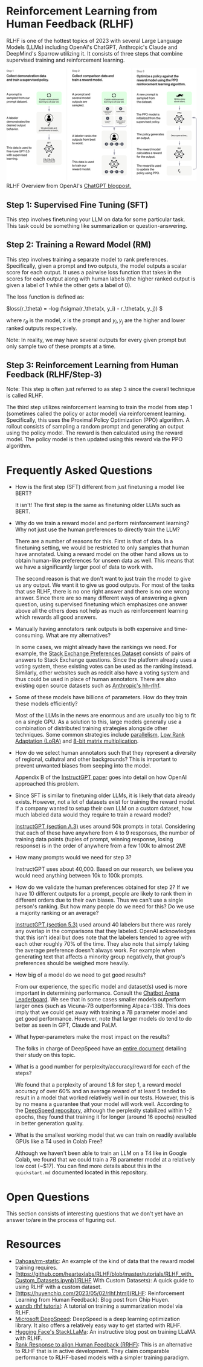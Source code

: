 # Reinforcement Learning from Human Feedback (RLHF)

RLHF is one of the hottest topics of 2023 with several Large Language Models (LLMs) including OpenAI's ChatGPT, Anthropic's Claude and DeepMind's Sparrow utilizing it. It consists of three steps that combine supervised training and reinforcement learning. 

![RLHF Overview diagram from OpenAI's ChatGPT blogpost](images/ChatGPT_Diagram.svg "RLHF Overview")
RLHF Overview from OpenAI's [ChatGPT blogpost.](https://openai.com/blog/chatgpt)

## Step 1: Supervised Fine Tuning (SFT)

This step involves finetuning your LLM on data for some particular task. This task could be something like summarization or question-answering. 

## Step 2: Training a Reward Model (RM)

This step involves training a separate model to rank preferences. Specifically, given a prompt and two outputs, the model outputs a scalar score for each output. It uses a pairwise loss function that takes in the scores for each output along with human labels (the higher ranked output is given a label of 1 while the other gets a label of 0). 

The loss function is defined as: 

$loss(r_\theta) = -log (\sigma(r_\theta(x, y_i) - r_\theta(x, y_j)) $

where $r_\theta$ is the model, $x$ is the prompt and $y_i, y_j$ are the higher and lower ranked outputs respectively. 

Note: In reality, we may have several outputs for every given prompt but only sample two of these prompts at a time.

## Step 3: Reinforcement Learning from Human Feedback (RLHF/Step-3)

Note: This step is often just referred to as step 3 since the overall technique is called RLHF. 

The third step utilizes reinforcement learning to train the model from step 1 (sometimes called the policy or actor model) via reinforcement learning. Specifically, this uses the Proximal Policy Optimization (PPO) algorithm. A rollout consists of sampling a random prompt and generating an output using the policy model. The reward is then calculated using the reward model. The policy model is then updated using this reward via the PPO algorithm.

# Frequently Asked Questions

* How is the first step (SFT) different from just finetuning a model like BERT?
  
  It isn't! The first step is the same as finetuning older LLMs such as BERT. 

* Why do we train a reward model and perform reinforcement learning? Why not just use the human preferences to directly train the LLM?

   There are a number of reasons for this. First is that of data. In a finetuning setting, we would be restricted to only samples that human have annotated. Using a reward model on the other hand allows us to obtain human-like preferences for unseen data as well. This means that we have a significantly larger pool of data to work with.

   The second reason is that we don't want to just train the model to give us any output. We want it to give us good outputs. For most of the tasks that use RLHF, there is no one right answer and there is no one wrong answer. Since there are so many different ways of answering a given question, using supervised finetuning which emphasizes one answer above all the others does not help as much as reinforcement learning which rewards all good answers.

* Manually having annotators rank outputs is both expensive and time-consuming. What are my alternatives?

  In some cases, we might already have the rankings we need. For example, the [Stack Exchange Preferences Dataset](https://huggingface.co/datasets/lvwerra/stack-exchange-paired) consists of pairs of answers to Stack Exchange questions. Since the platform already uses a voting system, these existing votes can be used as the ranking instead. Similarly, other websites such as reddit also have a voting system and thus could be used in place of human annotators. There are also existing open source datasets such as [Anthropic's hh-rlhf](https://huggingface.co/datasets/Anthropic/hh-rlhf).

* Some of these models have billions of parameters. How do they train these models efficiently?

  Most of the LLMs in the news are enormous and are usually too big to fit on a single GPU. As a solution to this, large models generally use a combination of distributed training strategies alongside other techniques. Some common strategies include [parallelism](https://huggingface.co/docs/transformers/v4.17.0/en/parallelism), [Low Rank Adaptation (LoRA)](https://huggingface.co/docs/diffusers/training/lora) and [8-bit matrix multiplication](https://huggingface.co/blog/hf-bitsandbytes-integration).

* How do we select human annotators such that they represent a diversity of regional, cultutral and other backgrounds? This is important to prevent unwanted biases from seeping into the model.

  Appendix B of the [InstructGPT paper](https://arxiv.org/abs/2203.02155) goes into detail on how OpenAI approached this problem.

* Since SFT is similar to finetuning older LLMs, it is likely that data already exists. However, not a lot of datasets exist for training the reward model. If a company wanted to setup their own LLM on a custom dataset, how much labeled data would they require to train a reward model?

  [InstructGPT (section A.3)](https://arxiv.org/abs/2203.02155) uses around 50k prompts in total. Considering that each of these have anywhere from 4 to 9 responses, the number of training data points (tuples of prompt, winning response, losing response) is in the order of anywhere from a few 100k to almost 2M!

* How many prompts would we need for step 3?

  InstructGPT uses about 40,000. Based on our research, we believe you would need anything between 10k to 100k prompts.

* How do we validate the human preferences obtained for step 2? If we have 10 different outputs for a prompt, people are likely to rank them in different orders due to their own biases. Thus we can't use a single person's ranking. But how many people do we need for this? Do we use a majority ranking or an average? 

  [InstructGPT (section 5.3)](https://arxiv.org/abs/2203.02155) used around 40 labelers but there was rarely any overlap in the comparisons that they labeled. OpenAI acknowledges that this isn't ideal but does note that the labelers tended to agree with each other roughly 70% of the time. They also note that simply taking the average preference doesn't always work. For example when generating text that affects a minority group negatively, that group's preferences should be weighed more heavily.
  
* How big of a model do we need to get good results?

  From our experience, the specific model and dataset(s) used is more important in determining performance. Consult the [Chatbot Arena Leaderboard](https://lmsys.org/blog/2023-05-25-leaderboard/). We see that in some cases smaller models outperform larger ones (such as Vicuna-7B outperforming Alpaca-13B). This does imply that we could get away with training a 7B parameter model and get good performance. However, note that larger models do tend to do better as seen in GPT, Claude and PaLM.

* What hyper-parameters make the most impact on the results?

  The folks in charge of DeepSpeed have an [entire document](https://github.com/microsoft/DeepSpeedExamples/blob/master/applications/DeepSpeed-Chat/training/README.md) detailing their study on this topic.

* What is a good number for perplexity/accuracy/reward for each of the steps?

  We found that a perplexity of around 1.8 for step 1, a reward model accuracy of over 60% and an average reward of at least 5 tended to result in a model that worked relatively well in our tests. However, this is by no means a guarantee that your model will work well. According to the [DeepSpeed repository](https://github.com/microsoft/DeepSpeedExamples/blob/master/applications/DeepSpeed-Chat/training/README.md), although the perplexity stabilized within 1-2 epochs, they found that training it for longer (around 16 epochs) resulted in better generation quality.

* What is the smallest working model that we can train on readily available GPUs like a T4 used in Colab Free?

  Although we haven't been able to train an LLM on a T4 like in Google Colab, we found that we could train a 7B parameter model at a relatively low cost (~$17). You can find more details about this in the `quickstart.md` documented located in this repository.

# Open Questions

This section consists of interesting questions that we don't yet have an answer to/are in the process of figuring out.


# Resources

* [Dahoas/rm-static](https://huggingface.co/datasets/Dahoas/rm-static): An example of the kind of data that the reward model training requires.
* [https://github.com/heartexlabs/RLHF/blob/master/tutorials/RLHF_with_Custom_Datasets.ipynb](RLHF With Custom Datasets): A quick guide to using RLHF with a custom dataset.
* [https://huyenchip.com/2023/05/02/rlhf.html](RLHF: Reinforcement Learning from Human Feedback): Blog post from Chip Huyen.
* [wandb rlhf tutorial](https://wandb.ai/carperai/summarize_RLHF/reports/Implementing-RLHF-Learning-to-Summarize-with-trlX--VmlldzozMzAwODM2): A tutorial on training a summarization model via RLHF.
* [Microsoft DeepSpeed](https://github.com/microsoft/DeepSpeed/tree/master/blogs/deepspeed-chat): DeepSpeed is a deep learning optimization library. It also offers a relatively easy way to get started with RLHF.
* [Hugging Face's StackLLaMa](https://huggingface.co/blog/stackllama): An instructive blog post on training LLaMA with RLHF.
* [Rank Response to align Human Feedback (RRHF)](https://github.com/GanjinZero/RRHF): This is an alternative to RLHF that is in active development. They claim comparable performance to RLHF-based models with a simpler training paradigm.